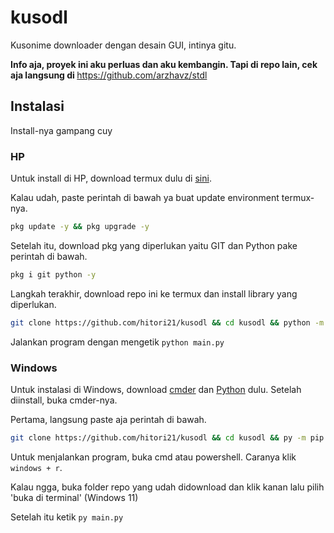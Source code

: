 # kusodl
Kusonime downloader dengan desain GUI, intinya gitu.
<p><strong>Info aja, proyek ini aku perluas dan aku kembangin. Tapi di repo lain, cek aja langsung di </strong><a href="https://github.com/arzhavz/stdl">https://github.com/arzhavz/stdl</a></p>

## Instalasi
Install-nya gampang cuy
### HP
Untuk install di HP, download termux dulu di <a href="https://f-droid.org/id/packages/com.termux">sini</a>.
<p>Kalau udah, paste perintah di bawah ya buat update environment termux-nya.</p>

```sh
pkg update -y && pkg upgrade -y
```

<p>Setelah itu, download pkg yang diperlukan yaitu GIT dan Python pake perintah di bawah.</p>

```sh
pkg i git python -y
```

<p>Langkah terakhir, download repo ini ke termux dan install library yang diperlukan.</p>

```sh
git clone https://github.com/hitori21/kusodl && cd kusodl && python -m pip install -r requirements.txt -U
```

<p>Jalankan program dengan mengetik <code>python main.py</code></p>

### Windows
Untuk instalasi di Windows, download <a href="https://cmder.app/">cmder</a> dan <a href="https://python.org">Python</a> dulu. Setelah diinstall, buka cmder-nya.

<p>Pertama, langsung paste aja perintah di bawah.</p>

```sh
git clone https://github.com/hitori21/kusodl && cd kusodl && py -m pip install -r requirements.txt -U
```

<p>Untuk menjalankan program, buka cmd atau powershell. Caranya klik <code>windows + r</code>.</p>
<p>Kalau ngga, buka folder repo yang udah didownload dan klik kanan lalu pilih 'buka di terminal' (Windows 11)</p>
<p>Setelah itu ketik <code>py main.py</code></p>
